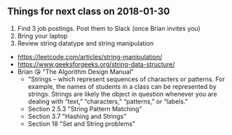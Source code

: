 Things for next class on 2018-01-30
----

1. Find 3 job postings. Post them to Slack (once Brian invites you)
2. Bring your laptop
3. Review string datatype and string manipulation
  - https://leetcode.com/articles/string-manipulation/
  - https://www.geeksforgeeks.org/string-data-structure/
  - Brian 😘 "The Algorithm Design Manual"
    - "Strings – which represent sequences of characters or patterns. For example, the names of students in a class can be represented by strings. Strings are likely the object in question whenever you are dealing with “text,” “characters,” “patterns,” or “labels.”
    - Section 2.5.3 "String Pattern Matching"
    - Section 3.7 "Hashing and Strings"
    - Section 18 "Set and String problems"
